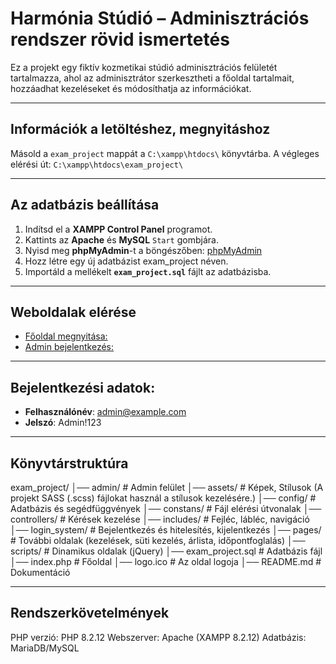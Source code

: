 # Harmónia Stúdió – Adminisztrációs rendszer rövid ismertetés

Ez a projekt egy fiktív kozmetikai stúdió adminisztrációs felületét tartalmazza, ahol az adminisztrátor szerkesztheti a főoldal tartalmait, hozzáadhat kezeléseket és módosíthatja az információkat.

---

## Információk a letöltéshez, megnyitáshoz

Másold a `exam_project` mappát a `C:\xampp\htdocs\` könyvtárba.
A végleges elérési út: `C:\xampp\htdocs\exam_project\`

---

## Az adatbázis beállítása

1. Indítsd el a **XAMPP Control Panel** programot.  
2. Kattints az **Apache** és **MySQL** `Start` gombjára.
3. Nyisd meg **phpMyAdmin**-t a böngészőben: [phpMyAdmin](http://localhost/phpmyadmin/)  
4. Hozz létre egy új adatbázist exam_project néven.  
5. Importáld a mellékelt **`exam_project.sql`** fájlt az adatbázisba.

---

## Weboldalak elérése

- [Főoldal megnyitása:](http://localhost/exam_project/)
- [Admin bejelentkezés:](http://localhost/exam_project/login_system/login.php)

---

## Bejelentkezési adatok:

- **Felhasználónév**: admin@example.com 
- **Jelszó**: Admin!123

---

## Könyvtárstruktúra

exam_project/ 
│── admin/ # Admin felület 
│── assets/ # Képek, Stílusok (A projekt SASS (.scss) fájlokat használ a stílusok kezelésére.) 
│── config/ # Adatbázis és segédfüggvények 
│── constans/ # Fájl elérési útvonalak
│── controllers/ # Kérések kezelése 
│── includes/ # Fejléc, lábléc, navigáció
│── login_system/ # Bejelentkezés és hitelesítés, kijelentkezés
│── pages/ # További oldalak (kezelések, süti kezelés, árlista, időpontfoglalás) 
│── scripts/ # Dinamikus oldalak (jQuery)
│── exam_project.sql # Adatbázis fájl
│── index.php # Főoldal
│── logo.ico # Az oldal logoja
│── README.md # Dokumentáció

---

## Rendszerkövetelmények

PHP verzió: PHP 8.2.12 
Webszerver: Apache (XAMPP 8.2.12)
Adatbázis: MariaDB/MySQL